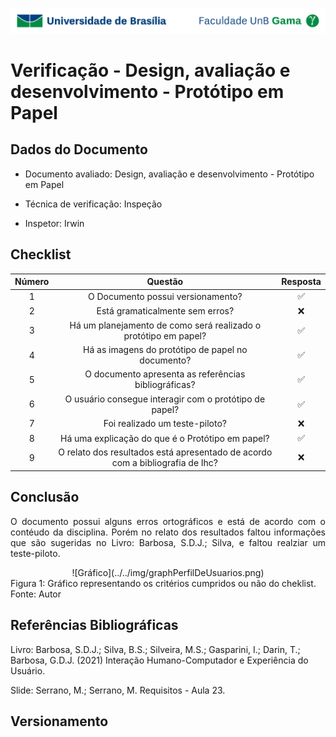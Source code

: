 ![UnB](../../img/unb.jpg)

# Verificação - Design, avaliação e desenvolvimento - Protótipo em Papel

## Dados do Documento

* Documento avaliado: Design, avaliação e desenvolvimento - Protótipo em Papel

* Técnica de verificação: Inspeção


* Inspetor: Irwin



## Checklist



| Número | Questão | Resposta |
|:----:|:----:|:----:|
|1|O Documento possui versionamento?|✅|
|2|Está gramaticalmente sem erros?|❌|
|3|Há um planejamento de como será realizado o protótipo em papel?|✅|
|4|Há as imagens do protótipo de papel no documento?|✅|
|5|O documento apresenta as referências bibliográficas?|✅|
|6|O usuário consegue interagir com o protótipo de papel?|✅|
|7|Foi realizado um teste-piloto?|❌|
|8|Há uma explicação do que é o Protótipo em papel?|✅|
|9|O relato dos resultados está apresentado de acordo com a bibliografia de Ihc?|❌|


## Conclusão

<p align = "justify">
O documento possui alguns erros ortográficos e está de acordo com o contéudo da disciplina. Porém no relato dos resultados faltou informações que são sugeridas no Livro: Barbosa, S.D.J.; Silva, e faltou realziar um teste-piloto.
 </p>

 <center>![Gráfico](../../img/graphPerfilDeUsuarios.png)</center>
 <figcaption>Figura 1: Gráfico representando os critérios cumpridos ou não do cheklist. Fonte: Autor</figcaption>


## Referências Bibliográficas

Livro: Barbosa, S.D.J.; Silva, B.S.; Silveira, M.S.; Gasparini, I.; Darin, T.; Barbosa, G.D.J.
(2021) Interação Humano-Computador e Experiência do Usuário.

Slide: Serrano, M.; Serrano, M. Requisitos - Aula 23.

## Versionamento